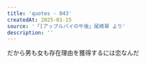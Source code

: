 ```yaml
---
title: 'quotes - 043'
createdAt: 2025-01-15
source: '「[アップルパイの午後」尾崎翠 より'
description: ''
---
```

だから男も女も存在理由を獲得するには恋なんだ